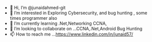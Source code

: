- 👋 Hi, I’m @junaidahmed-git
- 👀 I’m interested in Exploring Cybersecurity, and bug hunting , some times programmer also
- 🌱 I’m currently learning .Net,Networking CCNA,
- 💞️ I’m looking to collaborate on ...CCNA,.Net,Android Bug Hunting 
- 📫 How to reach me ...https://www.linkedin.com/in/junaid57/

<!---
junaidahmed-git/junaidahmed-git is a ✨ special ✨ repository because its `README.md` (this file) appears on your GitHub profile.
You can click the Preview link to take a look at your changes.
--->

